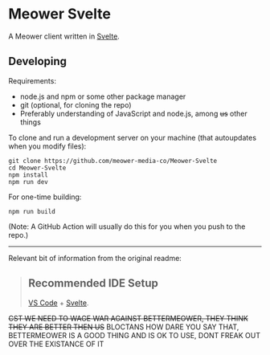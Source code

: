 # Meower Svelte

A Meower client written in [Svelte](https://svelte.dev).

## Developing

Requirements:
- node.js and npm or some other package manager
- git (optional, for cloning the repo)
- Preferably understanding of JavaScript and node.js, among ~~us~~ other things

To clone and run a development server on your machine (that autoupdates when you modify files):

```
git clone https://github.com/meower-media-co/Meower-Svelte
cd Meower-Svelte
npm install
npm run dev
```

For one-time building:

```
npm run build
```

(Note: A GitHub Action will usually do this for you when you push to the repo.)

------

Relevant bit of information from the original readme:

> ## Recommended IDE Setup
> [VS Code](https://code.visualstudio.com/) + [Svelte](https://marketplace.visualstudio.com/items?itemName=svelte.svelte-vscode).

~~CST WE NEED TO WAGE WAR AGAINST BETTERMEOWER, THEY THINK THEY ARE BETTER THEN US~~
BLOCTANS HOW DARE YOU SAY THAT, BETTERMEOWER IS A GOOD THING AND IS OK TO USE, DONT FREAK OUT OVER THE EXISTANCE OF IT
